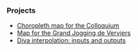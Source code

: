 ### Projects

* [Choropleth map for the Colloquium](./leaflet/colloquium2016.html)
* [Map for the Grand Jogging de Verviers](./leaflet/JoggingVerviers.html)
* [Diva interpolation: inputs and outputs](./leaflet/DivaBlackSea.html)

